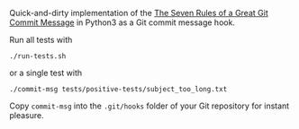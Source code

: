 Quick-and-dirty implementation of the [The Seven Rules of a Great Git Commit Message](https://chris.beams.io/posts/git-commit/)
in Python3 as a Git commit message hook.

Run all tests with

```
./run-tests.sh
```

or a single test with

```
./commit-msg tests/positive-tests/subject_too_long.txt
```

Copy `commit-msg` into the `.git/hooks` folder of your Git
repository for instant pleasure.
